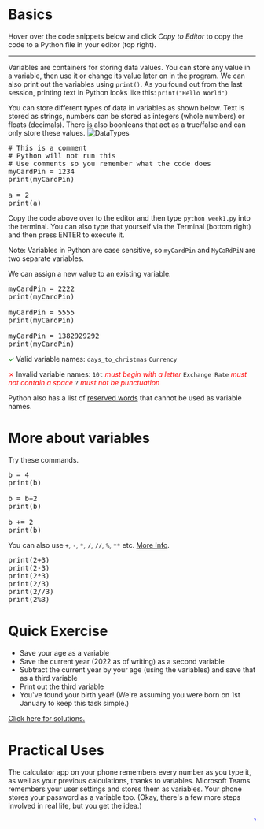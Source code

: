 # Basics
Hover over the code snippets below and click *Copy to Editor* to copy the code to a Python file in your editor (top right).
<hr>


Variables are containers for storing data values. You can store any value in a variable, then use it or change its value later on in the program. We can also print out the variables using `print()`. As you found out from the last session, printing text in Python looks like this: `print("Hello World")`

You can store different types of data in variables as shown below. Text is stored as strings, numbers can be stored as integers (whole numbers) or floats (decimals). There is also boonleans that act as a true/false and can only store these values. 
![DataTypes](./assets/data-types.png)

<pre class="file" data-filename="week1.py" data-target="replace">
# This is a comment
# Python will not run this
# Use comments so you remember what the code does
myCardPin = 1234
print(myCardPin)

a = 2
print(a)
</pre>

Copy the code above over to the editor and then type 
`python week1.py` into the terminal. You can also type that yourself via the Terminal (bottom right) and then press ENTER to execute it.

Note: Variables in Python are case sensitive, so `myCardPin` and `MyCaRdPiN` are two separate variables.

We can assign a new value to an existing variable.

<pre class="file" data-filename="week1.py" data-target="replace">
myCardPin = 2222
print(myCardPin)

myCardPin = 5555
print(myCardPin)

myCardPin = 1382929292
print(myCardPin)
</pre>

<span style="color:green">✓</span> Valid variable names: `days_to_christmas` `Currency`

<span style="color:red">✗</span> Invalid variable names: `10t` *<span style="color:red">must begin with a letter</span>* `Exchange Rate` *<span style="color:red">must not contain a space</span>* `?` *<span style="color:red">must not be punctuation</span>*

Python also has a list of [reserved words](https://www.w3schools.com/python/python_ref_keywords.asp) that cannot be used as variable names.

# More about variables
Try these commands.

<pre class="file" data-filename="week1.py" data-target="replace">
b = 4
print(b)

b = b+2
print(b)

b += 2
print(b)
</pre>

You can also use `+`, `-`, `*`, `/`, `//`, `%`, `**` etc. [More Info](https://www.w3schools.com/python/python_operators.asp).

<pre class="file" data-filename="week1.py" data-target="replace">
print(2+3)
print(2-3)
print(2*3)
print(2/3)
print(2//3)
print(2%3)
</pre>

# Quick Exercise
- Save your age as a variable
- Save the current year (2022 as of writing) as a second variable
- Subtract the current year by your age (using the variables) and save that as a third variable
- Print out the third variable
- You've found your birth year! (We're assuming you were born on 1st January to keep this task simple.)

[Click here for solutions.](https://gitlabce.tools.aws.vodafone.com/vodafonecodingclub/Crash-Course/-/blob/master/Python%20Solutions/Week%201.md)

# Practical Uses
The calculator app on your phone remembers every number as you type it, as well as your previous calculations, thanks to variables. Microsoft Teams remembers your user settings and stores them as variables. Your phone stores your password as a variable too. (Okay, there's a few more steps involved in real life, but you get the idea.)

<marquee style='color: blue;'><b>Yay you've completed part 1!</b></marquee>
